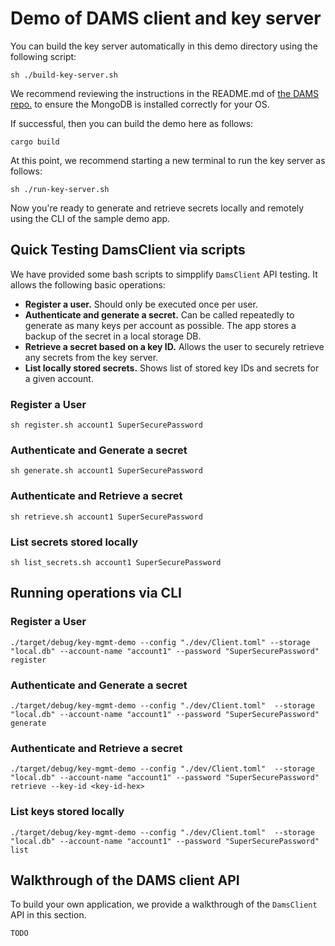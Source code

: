 # Demo of DAMS client and key server

You can build the key server automatically in this demo directory using the following script:
```shell
sh ./build-key-server.sh
```

We recommend reviewing the instructions in the README.md of [the DAMS repo.](https://github.com/boltlabs-inc/key-mgmt) to ensure the MongoDB is installed correctly for your OS.

If successful, then you can build the demo here as follows:
```shell
cargo build
```

At this point, we recommend starting a new terminal to run the key server as follows:
```shell
sh ./run-key-server.sh
```

Now you're ready to generate and retrieve secrets locally and remotely using the CLI of the sample demo app.

## Quick Testing DamsClient via scripts

We have provided some bash scripts to simpplify `DamsClient` API testing. It allows the following basic operations:
* **Register a user.** Should only be executed once per user.
* **Authenticate and generate a secret.** Can be called repeatedly to generate as many keys per account as possible. The app stores a backup of the secret in a local storage DB.
* **Retrieve a secret based on a key ID.** Allows the user to securely retrieve any secrets from the key server.
* **List locally stored secrets.** Shows list of stored key IDs and secrets for a given account.

### Register a User
```shell
sh register.sh account1 SuperSecurePassword
```

### Authenticate and Generate a secret
```shell
sh generate.sh account1 SuperSecurePassword
```

### Authenticate and Retrieve a secret
```shell
sh retrieve.sh account1 SuperSecurePassword
```

### List secrets stored locally
```shell
sh list_secrets.sh account1 SuperSecurePassword
```

## Running operations via CLI

### Register a User
```shell
./target/debug/key-mgmt-demo --config "./dev/Client.toml" --storage "local.db" --account-name "account1" --password "SuperSecurePassword" register
```

### Authenticate and Generate a secret
```shell
./target/debug/key-mgmt-demo --config "./dev/Client.toml"  --storage "local.db" --account-name "account1" --password "SuperSecurePassword" generate
```

### Authenticate and Retrieve a secret
```shell
./target/debug/key-mgmt-demo --config "./dev/Client.toml"  --storage "local.db" --account-name "account1" --password "SuperSecurePassword" retrieve --key-id <key-id-hex>
```

### List keys stored locally
```shell
./target/debug/key-mgmt-demo --config "./dev/Client.toml"  --storage "local.db" --account-name "account1" --password "SuperSecurePassword" list
```

## Walkthrough of the DAMS client API

To build your own application, we provide a walkthrough of the `DamsClient` API in this section.
```
TODO
```
